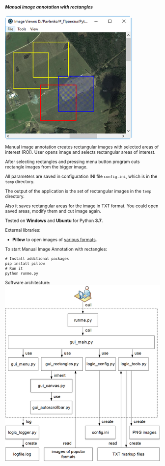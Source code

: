 ##### Manual image annotation with rectangles

![Manual image annotation with rectangles](data/2019.01.03-manual-image-annotation-with-rectangles.png)

Manual image annotation creates rectangular images with selected
areas of interest (ROI). User opens image and selects rectangular
areas of interest.

After selecting rectangles and pressing menu button program cuts
rectangle images from the bigger image.

All parameters are saved in configuration INI file `config.ini`,
which is in the `temp` directory.

The output of the application is the set of rectangular images
in the `temp` directory.

Also it saves rectangular areas for the image in TXT format.
You could open saved areas, modify them and cut image again.

Tested on **Windows** and **Ubuntu** for Python **3.7**.

External libraries:
   * **Pillow** to open images of [various formats](https://pillow.readthedocs.io/en/stable/handbook/image-file-formats.html).

To start Manual Image Annotation with rectangles:
```shell
# Install additional packages
pip install pillow
# Run it
python runme.py
```

Software architecture:
![Software architecture](data/2019.06.17-annotation-with-rectangles-architecture.png)
